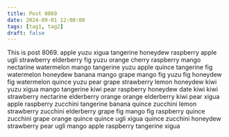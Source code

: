 ```yaml
---
title: Post 8069
date: 2024-09-01 12:00:00
tags: [tag1, tag2]
draft: false
---
```

This is post 8069.
apple
yuzu
xigua
tangerine
honeydew
raspberry
apple
ugli
strawberry
elderberry
fig
yuzu
orange
cherry
raspberry
mango
nectarine
watermelon
mango
tangerine
yuzu
apple
quince
tangerine
fig
watermelon
honeydew
banana
mango
grape
mango
fig
yuzu
fig
honeydew
fig
watermelon
quince
yuzu
pear
grape
strawberry
lemon
honeydew
kiwi
yuzu
xigua
mango
tangerine
kiwi
pear
raspberry
honeydew
date
kiwi
kiwi
strawberry
nectarine
elderberry
orange
orange
elderberry
kiwi
pear
xigua
apple
raspberry
zucchini
tangerine
banana
quince
zucchini
lemon
strawberry
zucchini
elderberry
grape
fig
mango
fig
raspberry
quince
zucchini
grape
orange
quince
quince
ugli
xigua
quince
zucchini
honeydew
strawberry
pear
ugli
mango
apple
raspberry
tangerine
xigua
